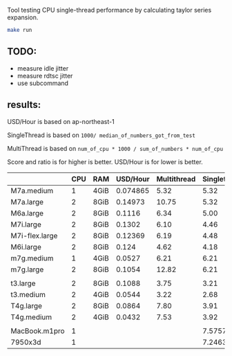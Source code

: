 Tool testing CPU single-thread performance by calculating taylor series expansion.

```bash	
make run
```

## TODO: 
- measure idle jitter
- measure rdtsc jitter
- use subcommand


## results:

USD/Hour is based on ap-northeast-1

SingleThread is based on `1000/ median_of_numbers_got_from_test `

MultiThread is based on `num_of_cpu * 1000 / sum_of_numbers * num_of_cpu`

Score and ratio is for higher is better. USD/Hour is for lower is better.

|                | **CPU** | **RAM** | **USD/Hour** | **Multithread** | **Singlethread** | **MultithreadRatio** | **SingleThreadRatio** |
| -------------- | ------- | ------- | ------------ | --------------- | ---------------- | -------------------- | --------------------- |
| M7a.medium     | 1       | 4GiB    | 0.074865     | 5.32            | 5.32             | 71.05                | 71.05                 |
| M7a.large      | 2       | 8GiB    | 0.14973      | 10.75           | 5.32             | 71.81                | 35.52                 |
| M6a.large      | 2       | 8GiB    | 0.1116       | 6.34            | 5.00             | 56.81                | 44.80                 |
| M7i.large      | 2       | 8GiB    | 0.1302       | 6.10            | 4.46             | 46.83                | 34.29                 |
| M7i-flex.large | 2       | 8GiB    | 0.12369      | 6.19            | 4.48             | 50.06                | 36.25                 |
| M6i.large      | 2       | 8GiB    | 0.124        | 4.62            | 4.18             | 37.25                | 33.74                 |
| m7g.medium     | 1       | 4GiB    | 0.0527       | 6.21            | 6.21             | 117.86               | 117.86                |
| m7g.large      | 2       | 8GiB    | 0.1054       | 12.82           | 6.21             | 121.64               | 58.93                 |
|                |         |         |              |                 |                  |                      |                       |
| t3.large       | 2       | 8GiB    | 0.1088       | 3.75            | 3.21             | 34.46                | 29.46                 |
| t3.medium      | 2       | 4GiB    | 0.0544       | 3.22            | 2.68             | 59.15                | 49.28                 |
| T4g.large      | 2       | 8GiB    | 0.0864       | 7.80            | 3.91             | 90.25                | 45.21                 |
| T4g.medium     | 2       | 4GiB    | 0.0432       | 7.53            | 3.92             | 174.37               | 90.78                 |
|                |         |         |              |                 |                  |                      |                       |
| MacBook.m1pro  | 1       |         |              |                 | 7.57575758       |                      |                       |
| 7950x3d        | 1       |         |              |                 | 7.24637681       |                      |                       |

